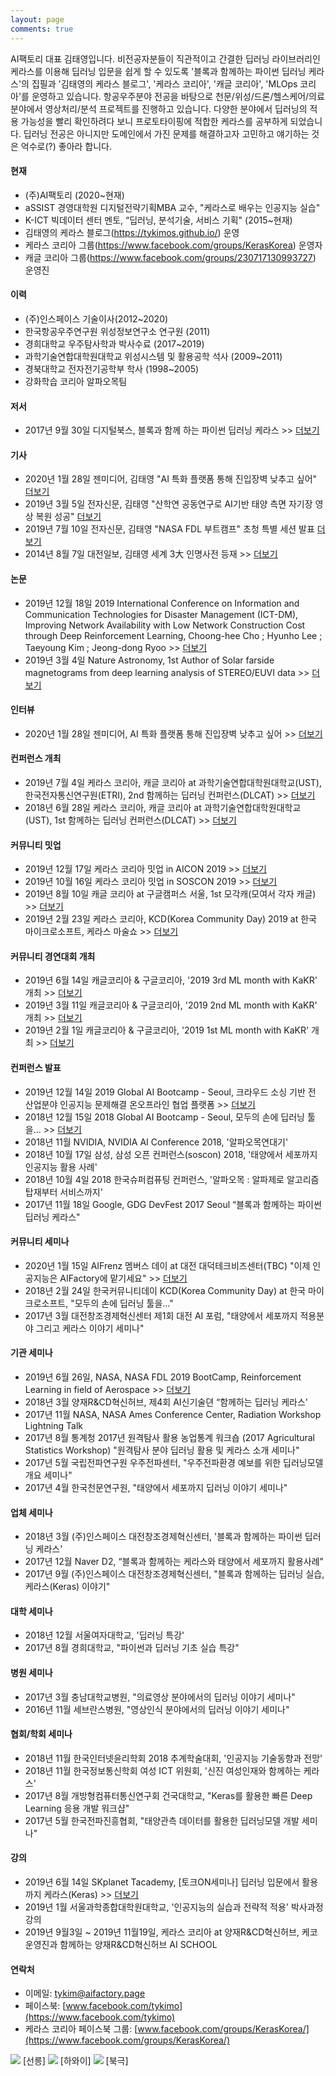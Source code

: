 ```yaml
---
layout: page
comments: true
---
```

AI팩토리 대표 김태영입니다. 비전공자분들이 직관적이고 간결한 딥러닝 라이브러리인 케라스를 이용해 딥러닝 입문을 쉽게 할 수 있도록 '블록과 함께하는 파이썬 딥러닝 케라스'의 집필과 '김태영의 케라스 블로그', '케라스 코리아', '캐글 코리아', 'MLOps 코리아'를 운영하고 있습니다. 항공우주분야 전공을 바탕으로 천문/위성/드론/헬스케어/의료 분야에서 영상처리/분석 프로젝트를 진행하고 있습니다. 다양한 분야에서 딥러닝의 적용 가능성을 빨리 확인하려다 보니 프로토타이핑에 적합한 케라스를 공부하게 되었습니다. 딥러닝 전공은 아니지만 도메인에서 가진 문제를 해결하고자 고민하고 얘기하는 것은 억수로(?) 좋아라 합니다. 

#### 현재
- (주)AI팩토리 (2020~현재)
- aSSIST 경영대학원 디지털전략기획MBA 교수, "케라스로 배우는 인공지능 실습"
- K-ICT 빅데이터 센터 멘토, “딥러닝, 분석기술, 서비스 기획" (2015~현재)
- 김태영의 케라스 블로그(https://tykimos.github.io/) 운영 
- 케라스 코리아 그룹(https://www.facebook.com/groups/KerasKorea) 운영자
- 캐글 코리아 그룹(https://www.facebook.com/groups/230717130993727) 운영진

#### 이력
- (주)인스페이스 기술이사(2012~2020)
- 한국항공우주연구원 위성정보연구소 연구원 (2011)
- 경희대학교 우주탐사학과 박사수료 (2017~2019)
- 과학기술연합대학원대학교 위성시스템 및 활용공학 석사 (2009~2011)
- 경북대학교 전자전기공학부 학사 (1998~2005)
- 강화학습 코리아 알파오목팀

#### 저서
- 2017년 9월 30일 디지털북스, 블록과 함께 하는 파이썬 딥러닝 케라스 >> [더보기](http://www.yes24.com/Product/Goods/49867702)

#### 기사
- 2020년 1월 28일 젠미디어, 김태영 "AI 특화 플랫폼 통해 진입장벽 낮추고 싶어" [더보기](http://www.genmedia.co.kr/news/articleView.html?idxno=13183)
- 2019년 3월 5일 전자신문, 김태영 "산학연 공동연구로 AI기반 태양 측면 자기장 영상 복원 성공" [더보기](https://m.etnews.com/20190305000214?obj=Tzo4OiJzdGRDbGFzcyI6Mjp7czo3OiJyZWZlcmVyIjtOO3M6NzoiZm9yd2FyZCI7czoxMzoid2ViIHRvIG1vYmlsZSI7fQ%3D%3D)
- 2019년 7월 10일 전자신문, 김태영 "NASA FDL 부트캠프" 초청 특별 세션 발표 [더보기](https://m.etnews.com/20190710000391?SNS=00004)
- 2014년 8월 7일 대전일보, 김태영 세계 3大 인명사전 등재 >> [더보기](http://m.daejonilbo.com/mnews.asp?pk_no=1129915)

#### 논문
- 2019년 12월 18일 2019 International Conference on Information and Communication Technologies for Disaster Management (ICT-DM), Improving Network Availability with Low Network Construction Cost through Deep Reinforcement Learning, 
Choong-hee Cho ; Hyunho Lee ; Taeyoung Kim ; Jeong-dong Ryoo >> [더보기](https://ieeexplore.ieee.org/abstract/document/9032905)
- 2019년 3월 4일 Nature Astronomy, 1st Author of Solar farside magnetograms from deep learning analysis of STEREO/EUVI data >> [더보기](https://www.nature.com/articles/s41550-019-0711-5)

#### 인터뷰
- 2020년 1월 28일 젠미디어, AI 특화 플랫폼 통해 진입장벽 낮추고 싶어 >> [더보기](http://www.genmedia.co.kr/news/articleView.html?idxno=13183)

#### 컨퍼런스 개최
- 2019년 7월 4일 케라스 코리아, 캐글 코리아 at 과학기술연합대학원대학교(UST), 한국전자통신연구원(ETRI), 2nd 함께하는 딥러닝 컨퍼런스(DLCAT) >> [더보기](https://tykimos.github.io/2019/07/04/ISS_2nd_Deep_Learning_Conference_All_Together/)
- 2018년 6월 28일 케라스 코리아, 캐글 코리아 at 과학기술연합대학원대학교(UST), 1st 함께하는 딥러닝 컨퍼런스(DLCAT) >> [더보기](https://tykimos.github.io/2018/06/28/ISS_1st_Deep_Learning_Conference_All_Together/)

#### 커뮤니티 밋업
- 2019년 12월 17일 케라스 코리아 밋업 in AICON 2019 >> [더보기](https://tykimos.github.io/2019/12/17/Keras_Korea_Meetup_in_AICON_2019/)
- 2019년 10월 16일 케라스 코리아 밋업 in SOSCON 2019 >> [더보기](https://tykimos.github.io/2019/10/16/Keras_Korea_Meetup_in_SOSCON_2019/)
- 2019년 8월 10일 캐글 코리아 at 구글캠퍼스 서울, 1st 모각캐(모여서 각자 캐글) >> [더보기](https://tykimos.github.io/2019/08/10/MGK/)
- 2019년 2월 23일 케라스 코리아, KCD(Korea Community Day) 2019 at 한국 마이크로소프트, 케라스 마술쇼 >> [더보기](https://tykimos.github.io/2019/02/23/KCD_2019_Workshop_Keras_Magic_Show-%EB%B3%B5%EC%82%AC%EB%B3%B8/)

#### 커뮤니티 경연대회 개최
- 2019년 6월 14일 캐글코리아 & 구글코리아, '2019 3rd ML month with KaKR' 개최 >> [더보기](https://www.kaggle.com/c/2019-3rd-ml-month-with-kakr)
- 2019년 3월 11일 캐글코리아 & 구글코리아, '2019 2nd ML month with KaKR' 개최 >> [더보기](https://www.kaggle.com/c/2019-2nd-ml-month-with-kakr)
- 2019년 2월 1일 캐글코리아 & 구글코리아, '2019 1st ML month with KaKR' 개최 >> [더보기](https://www.kaggle.com/c/2019-1st-ml-month-with-kakr/overview/timeline)

#### 컨퍼런스 발표
- 2019년 12월 14일 2019 Global AI Bootcamp - Seoul, 크라우드 소싱 기반 전 산업분야 인공지능 문제해결 온오프라인 협업 플랫폼 >> [더보기](https://festa.io/events/772)
- 2018년 12월 15일 2018 Global AI Bootcamp - Seoul, 모두의 손에 딥러닝 툴을... >> [더보기](https://festa.io/events/168)
- 2018년 11월 NVIDIA, NVIDIA AI Conference 2018, '알파오목연대기'
- 2018년 10월 17일 삼성, 삼성 오픈 컨퍼런스(soscon) 2018, '태양에서 세포까지 인공지능 활용 사례'
- 2018년 10월 4일 2018 한국슈퍼컴퓨팅 컨퍼런스, '알파오목 : 알파제로 알고리즘 탑재부터 서비스까지'
- 2017년 11월 18일 Google, GDG DevFest 2017 Seoul “블록과 함께하는 파이썬 딥러닝 케라스"

#### 커뮤니티 세미나
- 2020년 1월 15일 AIFrenz 멤버스 데이 at 대전 대덕테크비즈센터(TBC) "이제 인공지능은 AIFactory에 맡기세요" >> [더보기](https://www.youtube.com/watch?v=IFmqpvhyomE)
- 2018년 2월 24일 한국커뮤니티데이 KCD(Korea Community Day) at 한국 마이크로소프트, "모두의 손에 딥러닝 툴을..."
- 2017년 3월 대전창조경제혁신센터 제1회 대전 AI 포럼, "태양에서 세포까지 적용분야 그리고 케라스 이야기 세미나"

#### 기관 세미나
- 2019년 6월 26일, NASA, NASA FDL 2019 BootCamp, Reinforcement Learning in field of Aerospace >> [더보기](https://tykimos.github.io/2019/06/26/NASA_FDL_2019/)
- 2018년 3월 양재R&CD혁신허브, 제4회 AI신기술뎐 “함께하는 딥러닝 케라스'
- 2017년 11월 NASA, NASA Ames Conference Center, Radiation Workshop Lightning Talk
- 2017년 8월 통계청 2017년 원격탐사 활용 농업통계 워크숍 (2017 Agricultural Statistics Workshop) "원격탐사 분야 딥러닝 활용 및 케라스 소개 세미나"
- 2017년 5월 국립전파연구원 우주전파센터, "우주전파환경 예보를 위한 딥러닝모델 개요 세미나"
- 2017년 4월 한국천문연구원, "태양에서 세포까지 딥러닝 이야기 세미나"

#### 업체 세미나
- 2018년 3월 (주)인스페이스 대전창조경제혁신센터, '블록과 함께하는 파이썬 딥러닝 케라스'
- 2017년 12월 Naver D2, “블록과 함께하는 케라스와 태양에서 세포까지 활용사례"
- 2017년 9월 (주)인스페이스 대전창조경제혁신센터, "블록과 함께하는 딥러닝 실습, 케라스(Keras) 이야기"

#### 대학 세미나
- 2018년 12월 서울여자대학교, '딥러닝 특강'
- 2017년 8월 경희대학교, "파이썬과 딥러닝 기초 실습 특강"

#### 병원 세미나
- 2017년 3월 충남대학교병원, "의료영상 분야에서의 딥러닝 이야기 세미나"
- 2016년 11월 세브란스병원, "영상인식 분야에서의 딥러닝 이야기 세미나"

#### 협회/학회 세미나
- 2018년 11월 한국인터넷윤리학회 2018 추계학술대회, '인공지능 기술동향과 전망'
- 2018년 11월 한국정보통신학회 여성 ICT 위원회, '신진 여성인재와 함께하는 케라스'
- 2017년 8월 개방형컴퓨터통신연구회 건국대학교, "Keras를 활용한 빠른 Deep Learning 응용 개발 워크샵"
- 2017년 5월 한국전파진흥협회, "태양관측 데이터를 활용한 딥러닝모델 개발 세미나"

#### 강의
- 2019년 6월 14일 SKplanet Tacademy, [토크ON세미나] 딥러닝 입문에서 활용까지 케라스(Keras) >> [더보기](https://www.youtube.com/watch?v=cJpjAmRO_h8&list=PL9mhQYIlKEheoq-M4EifTMPNWMw7poclK)
- 2019년 1월 서울과학종합대학원대학교, '인공지능의 실습과 전략적 적용' 박사과정 강의
- 2019년 9월3일 ~ 2019년 11월19일, 케라스 코리아 at 양재R&CD혁신허브, 케코운영진과 함께하는 양재R&CD혁신허브 AI SCHOOL

#### 연락처
- 이메일: [tykim@aifactory.page](mailto:tykim@aifactory.page)
- 페이스북: [www.facebook.com/tykimo](https://www.facebook.com/tykimo)
- 케라스 코리아 페이스북 그룹: [www.facebook.com/groups/KerasKorea/](https://www.facebook.com/groups/KerasKorea/)

<img src="http://tykimos.github.io/images/face1.jpg">
[선릉]
<img src="http://tykimos.github.io/images/face2.jpg">
[하와이]
<img src="http://tykimos.github.io/images/face3.jpg">
[북극]

